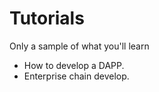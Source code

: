 # Tutorials

Only a sample of what you'll learn

* How to develop a DAPP.
* Enterprise chain develop.

